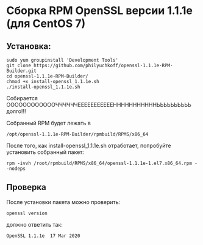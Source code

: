 # Сборка RPM OpenSSL версии 1.1.1e (для CentOS 7)

## Установка:

    sudo yum groupinstall 'Development Tools'
    git clone https://github.com/philyuchkoff/openssl-1.1.1e-RPM-Builder.git
    cd openssl-1.1.1e-RPM-Builder/
    chmod +x install-openssl_1.1.1e.sh 
    ./install-openssl_1.1.1e.sh
    
Собирается ООООООООООООЧЧЧЧЧЧЕЕЕЕЕЕЕЕЕЕЕНННННННННННЬЬЬЬЬЬЬЬЬЬ долго!!!

Собранный RPM будет лежать в 

    /opt/openssl-1.1.1e-RPM-Builder/rpmbuild/RPMS/x86_64
    
После того, как install-openssl_1.1.1e.sh отработает, попробуйте установить собранный пакет:

    rpm -ivvh /root/rpmbuild/RPMS/x86_64/openssl-1.1.1e-1.el7.x86_64.rpm --nodeps
    
## Проверка

После установки пакета можно проверить:

    openssl version
    
должно ответить так:

    OpenSSL 1.1.1e  17 Mar 2020
